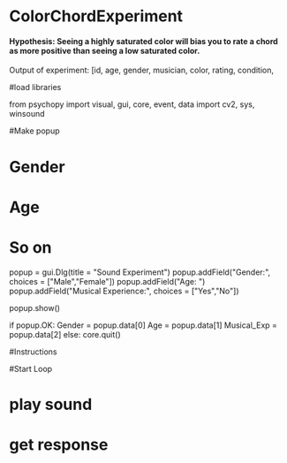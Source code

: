 # ColorChordExperiment

#### Hypothesis: Seeing a highly saturated color will bias you to rate a chord as more positive than seeing a low saturated color.

Output of experiment:
[id, age, gender, musician, color, rating, condition, 


#load libraries

from psychopy import visual, gui, core, event, data
import cv2, sys, winsound

#Make popup 
#   Gender
#   Age
#   So on

popup = gui.Dlg(title = "Sound Experiment")
popup.addField("Gender:", choices = ["Male","Female"])
popup.addField("Age: ")
popup.addField("Musical Experience:", choices = ["Yes","No"])

popup.show()

if popup.OK:
    Gender = popup.data[0]
    Age = popup.data[1]
    Musical_Exp = popup.data[2]
else:
    core.quit()



#Instructions


#Start Loop
#   play sound
#   get response




















